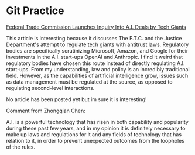 # Git Practice

[Federal Trade Commission Launches Inquiry Into A.I. Deals by Tech Giants](https://www.nytimes.com/2024/01/25/technology/ftc-ai-microsoft-amazon-google.html?unlocked_article_code=1.Rk0.1GCt.HD2i9_ORSpCT&bgrp=a&smid=url-share)

This article is interesting because it discusses The F.T.C. and the Justice Department's attempt to regulate tech giants with antitrust laws. Regulatory bodies are specifically scrutinizing Microsoft, Amazon, and Google for their investments in the A.I. start-ups OpenAI and Anthropic. I find it weird that regulatory bodies have chosen this route instead of directly regulating A.I. start-ups. From my understanding, law and policy is an incredibly traditional field. However, as the capabilities of artificial intelligence grow, issues such as data management must be regulated at the source, as opposed to regulating second-level interactions.

No article has been posted yet but im sure it is interesting!

Comment from Zhongqian Chen:

A.I. is a powerful technology that has risen in both capability and popularity during these past few years, and in my opinion it is definitely necessary to make up laws and regulations for it and any fields of technology that has relation to it, in order to prevent unexpected outcomes from the loopholes of the rules.
